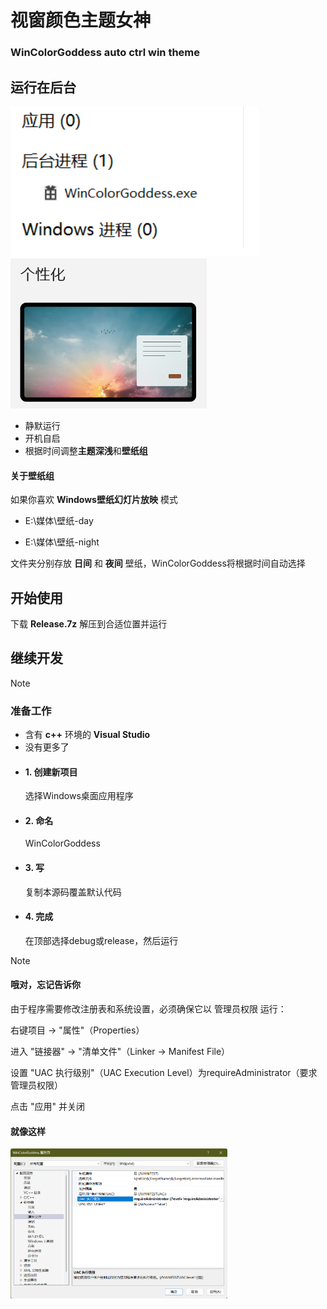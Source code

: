 # 视窗颜色主题女神
### WinColorGoddess auto ctrl win theme

## 运行在后台
<a href="https://github.com/Duo-Star/WinColorGoddess/blob/main/image0.png"><img src="image0.png" height="240px"/></a>
<a href="https://github.com/Duo-Star/WinColorGoddess/blob/main/image1.png"><img src="image1.png" height="240px"/></a>

- 静默运行
- 开机自启
- 根据时间调整**主题深浅**和**壁纸组**

#### 关于壁纸组
如果你喜欢 **Windows壁纸幻灯片放映** 模式

- E:\媒体\壁纸\-day

- E:\媒体\壁纸\-night

文件夹分别存放 **日间** 和 **夜间** 壁纸，WinColorGoddess将根据时间自动选择

## 开始使用

下载 **Release.7z** 解压到合适位置并运行


## 继续开发
> [!NOTE]
> ### 准备工作
> - 含有 **c++** 环境的 **Visual Studio**
> - 没有更多了

- #### 1. 创建新项目
  
  选择Windows桌面应用程序
  
- #### 2. 命名
  
  WinColorGoddess
  
- #### 3. 写
  
  复制本源码覆盖默认代码

- #### 4. 完成
  
  在顶部选择debug或release，然后运行

> [!NOTE]
> #### 哦对，忘记告诉你
> 由于程序需要修改注册表和系统设置，必须确保它以 ​​管理员权限​​ 运行：
> 
> 右键项目 → ​​"属性"​​（Properties）
> 
> 进入 ​​"链接器" → "清单文件"​​（Linker → Manifest File）
> 
> 设置 ​​"UAC 执行级别"​​（UAC Execution Level）为 ​​requireAdministrator​​（要求管理员权限）
> 
> 点击 ​​"应用"​​ 并关闭


#### 就像这样
<a href="https://github.com/Duo-Star/WinColorGoddess/blob/main/image2.png"><img src="image2.png" height="240px"/></a>



